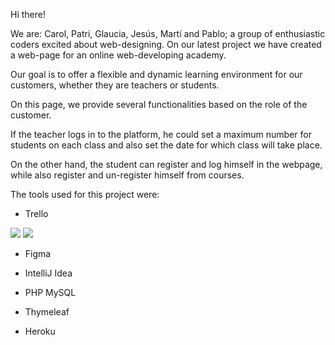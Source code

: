 Hi there!

We are: Carol, Patri, Glaucia, Jesús, Martí and Pablo; a group of enthusiastic coders excited about web-designing. On our latest project we have created a web-page for an online web-developing academy.

Our goal is to offer a flexible and dynamic learning environment for our customers, whether they are teachers or students.

On this page, we provide several functionalities based on the role of the customer. 

If the teacher logs in to the platform, he could set a maximum number for students on each class and also set the date for which class will take place.

On the other hand, the student can register and log himself in the webpage, while also register and un-register himself from courses.

The tools used for this project were:

- Trello

<img src="https://raw.githubuser.com/Glauciagmm/TechEvents/tree/main/src/imgs/Trello1.png">

<img src="https://raw.githubusercontent.com/Glauciagmm/TechEvents/tree/main/src/imgs/Trello2.png">

- Figma

- IntelliJ Idea

- PHP MySQL

- Thymeleaf

- Heroku
